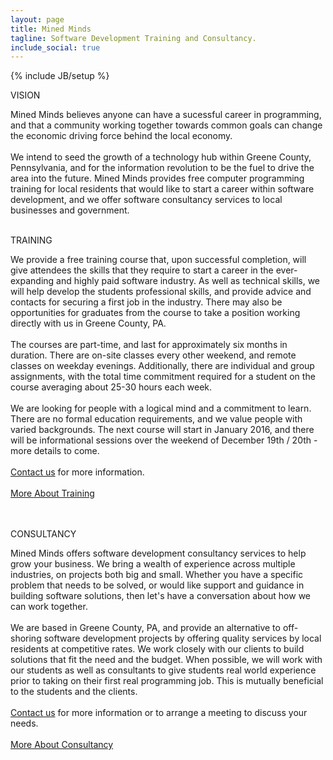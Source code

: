 ```yaml
---
layout: page
title: Mined Minds
tagline: Software Development Training and Consultancy.
include_social: true
---
```

{% include JB/setup %}

<section id="research" class="centered">
  <p class="section-title"><span>VISION</span></p>
    Mined Minds believes anyone can have a sucessful career in programming, and that a community working together towards common goals can change the economic driving force behind the local economy.<br><br>
    We intend to seed the growth of a technology hub within Greene County, Pennsylvania, and for the information revolution to be the fuel to drive the area into the future. Mined Minds provides free computer programming training for local residents that would like to start a career within software development, and we offer software consultancy services to local businesses and government.
    <br><br> 
  <p class="section-title"><span>TRAINING</span></p>
    We provide a free training course that, upon successful completion, will give attendees the skills that they require to start a career in the ever-expanding and highly paid software industry. As well as technical skills, we will help develop the students professional skills, and provide advice and contacts for securing a first job in the industry. There may also be opportunities for graduates from the course to take a position working directly with us in Greene County, PA. 
    <br><br>
    The courses are part-time, and last for approximately six months in duration. There are on-site classes every other weekend, and remote classes on weekday evenings. Additionally, there are individual and group assignments, with the total time commitment required for a student on the course averaging about 25-30 hours each week.
    <br><br>
    We are looking for people with a logical mind and a commitment to learn. There are no formal education requirements, and we value people with varied backgrounds. The next course will start in January 2016, and there will be informational sessions over the weekend of December 19th / 20th - more details to come.<br><br>
    <a href="contact.html">Contact us</a> for more information.<br><br>
    <div class="more">
      <a href="training.html" class="button">More About Training</a>
    </div>
    <br><br>
    <p class="section-title"><span>CONSULTANCY</span></p>
    Mined Minds offers software development consultancy services to help grow your business. We bring a wealth of experience across multiple industries, on projects both big and small. Whether you have a specific problem that needs to be solved, or would like support and guidance in building software solutions, then let's have a conversation about how we can work together.<br><br>
    We are based in Greene County, PA, and provide an alternative to off-shoring software development projects by offering quality services by local residents at competitive rates. We work closely with our clients to build solutions that fit the need and the budget. When possible, we will work with our students as well as consultants to give students real world experience prior to taking on their first real programming job. This is mutually beneficial to the students and the clients.<br><br>
    <a href="contact.html">Contact us</a> for more information or to arrange a meeting to discuss your needs.<br><br>
    <div class="more">
      <a href="consultancy.html" class="button">More About Consultancy</a>
    </div>
 </section>


